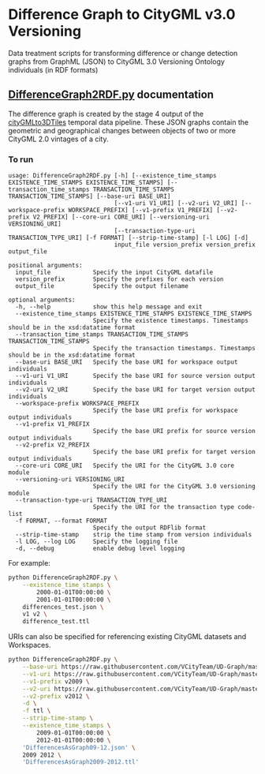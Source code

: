 # Difference Graph to CityGML v3.0 Versioning
Data treatment scripts for transforming difference or change detection graphs from GraphML (JSON) to CityGML 3.0 Versioning Ontology individuals (in RDF formats)


## [DifferenceGraph2RDF.py](DifferenceGraph2RDF.py) documentation

The difference graph is created by the stage 4 output of the [cityGMLto3DTiles](https://github.com/VCityTeam/cityGMLto3DTiles/tree/master/PythonCallingDocker#manual-step-by-step-run-of-the-temporal-tiler) temporal data pipeline. These JSON graphs contain the geometric and geographical changes between objects of two or more CityGML 2.0 vintages of a city.

### To run
```
usage: DifferenceGraph2RDF.py [-h] [--existence_time_stamps EXISTENCE_TIME_STAMPS EXISTENCE_TIME_STAMPS] [--transaction_time_stamps TRANSACTION_TIME_STAMPS TRANSACTION_TIME_STAMPS] [--base-uri BASE_URI]     
                              [--v1-uri V1_URI] [--v2-uri V2_URI] [--workspace-prefix WORKSPACE_PREFIX] [--v1-prefix V1_PREFIX] [--v2-prefix V2_PREFIX] [--core-uri CORE_URI] [--versioning-uri VERSIONING_URI]
                              [--transaction-type-uri TRANSACTION_TYPE_URI] [-f FORMAT] [--strip-time-stamp] [-l LOG] [-d]
                              input_file version_prefix version_prefix output_file

positional arguments:
  input_file            Specify the input CityGML datafile
  version_prefix        Specify the prefixes for each version
  output_file           Specify the output filename

optional arguments:
  -h, --help            show this help message and exit
  --existence_time_stamps EXISTENCE_TIME_STAMPS EXISTENCE_TIME_STAMPS
                        Specify the existence timestamps. Timestamps should be in the xsd:datatime format
  --transaction_time_stamps TRANSACTION_TIME_STAMPS TRANSACTION_TIME_STAMPS
                        Specify the transaction timestamps. Timestamps should be in the xsd:datatime format
  --base-uri BASE_URI   Specify the base URI for workspace output individuals
  --v1-uri V1_URI       Specify the base URI for source version output individuals
  --v2-uri V2_URI       Specify the base URI for target version output individuals
  --workspace-prefix WORKSPACE_PREFIX
                        Specify the base URI prefix for workspace output individuals
  --v1-prefix V1_PREFIX
                        Specify the base URI prefix for source version output individuals
  --v2-prefix V2_PREFIX
                        Specify the base URI prefix for target version output individuals
  --core-uri CORE_URI   Specify the URI for the CityGML 3.0 core module
  --versioning-uri VERSIONING_URI
                        Specify the URI for the CityGML 3.0 versioning module
  --transaction-type-uri TRANSACTION_TYPE_URI
                        Specify the URI for the transaction type code-list
  -f FORMAT, --format FORMAT
                        Specify the output RDFlib format
  --strip-time-stamp    strip the time stamp from version individuals
  -l LOG, --log LOG     Specify the logging file
  -d, --debug           enable debug level logging
```

For example:
```bash
python DifferenceGraph2RDF.py \
    --existence_time_stamps \
        2000-01-01T00:00:00 \
        2001-01-01T00:00:00 \
    differences_test.json \
    v1 v2 \
    difference_test.ttl
```
URIs can also be specified for referencing existing CityGML datasets and Workspaces.
```bash
python DifferenceGraph2RDF.py \
    --base-uri https://raw.githubusercontent.com/VCityTeam/UD-Graph/master/Datasets/GratteCiel_2009-2018_Workspace \
    --v1-uri https://raw.githubusercontent.com/VCityTeam/UD-Graph/master/Datasets/GratteCiel_2009_split_v3 \
    --v1-prefix v2009 \
    --v2-uri https://raw.githubusercontent.com/VCityTeam/UD-Graph/master/Datasets/GratteCiel_2012_split_v3 \
    --v2-prefix v2012 \
    -d \
    -f ttl \
    --strip-time-stamp \
    --existence_time_stamps \
        2009-01-01T00:00:00 \
        2012-01-01T00:00:00 \
    'DifferencesAsGraph09-12.json' \
    2009 2012 \
    'DifferencesAsGraph2009-2012.ttl'
```